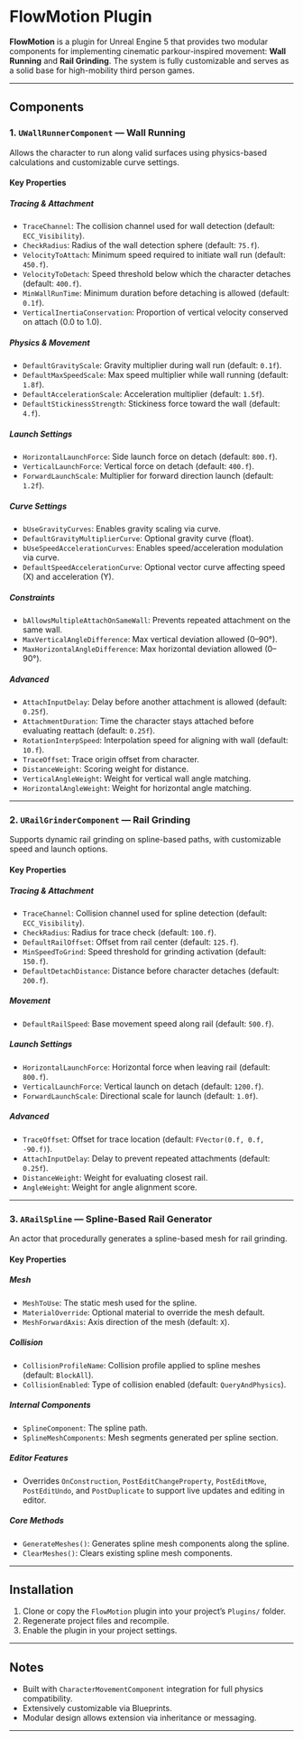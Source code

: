 # FlowMotion Plugin

**FlowMotion** is a plugin for Unreal Engine 5 that provides two modular components for implementing cinematic parkour-inspired movement: **Wall Running** and **Rail Grinding**. The system is fully customizable and serves as a solid base for high-mobility third person games.

---

## Components

### 1. `UWallRunnerComponent` — Wall Running

Allows the character to run along valid surfaces using physics-based calculations and customizable curve settings.

#### Key Properties

##### Tracing & Attachment
- `TraceChannel`: The collision channel used for wall detection (default: `ECC_Visibility`).
- `CheckRadius`: Radius of the wall detection sphere (default: `75.f`).
- `VelocityToAttach`: Minimum speed required to initiate wall run (default: `450.f`).
- `VelocityToDetach`: Speed threshold below which the character detaches (default: `400.f`).
- `MinWallRunTime`: Minimum duration before detaching is allowed (default: `0.1f`).
- `VerticalInertiaConservation`: Proportion of vertical velocity conserved on attach (0.0 to 1.0).

##### Physics & Movement
- `DefaultGravityScale`: Gravity multiplier during wall run (default: `0.1f`).
- `DefaultMaxSpeedScale`: Max speed multiplier while wall running (default: `1.8f`).
- `DefaultAccelerationScale`: Acceleration multiplier (default: `1.5f`).
- `DefaultStickinessStrength`: Stickiness force toward the wall (default: `4.f`).

##### Launch Settings
- `HorizontalLaunchForce`: Side launch force on detach (default: `800.f`).
- `VerticalLaunchForce`: Vertical force on detach (default: `400.f`).
- `ForwardLaunchScale`: Multiplier for forward direction launch (default: `1.2f`).

##### Curve Settings
- `bUseGravityCurves`: Enables gravity scaling via curve.
- `DefaultGravityMultiplierCurve`: Optional gravity curve (float).
- `bUseSpeedAccelerationCurves`: Enables speed/acceleration modulation via curve.
- `DefaultSpeedAccelerationCurve`: Optional vector curve affecting speed (X) and acceleration (Y).

##### Constraints
- `bAllowsMultipleAttachOnSameWall`: Prevents repeated attachment on the same wall.
- `MaxVerticalAngleDifference`: Max vertical deviation allowed (0–90°).
- `MaxHorizontalAngleDifference`: Max horizontal deviation allowed (0–90°).

##### Advanced
- `AttachInputDelay`: Delay before another attachment is allowed (default: `0.25f`).
- `AttachmentDuration`: Time the character stays attached before evaluating reattach (default: `0.25f`).
- `RotationInterpSpeed`: Interpolation speed for aligning with wall (default: `10.f`).
- `TraceOffset`: Trace origin offset from character.
- `DistanceWeight`: Scoring weight for distance.
- `VerticalAngleWeight`: Weight for vertical wall angle matching.
- `HorizontalAngleWeight`: Weight for horizontal angle matching.

---

### 2. `URailGrinderComponent` — Rail Grinding

Supports dynamic rail grinding on spline-based paths, with customizable speed and launch options.

#### Key Properties

##### Tracing & Attachment
- `TraceChannel`: Collision channel used for spline detection (default: `ECC_Visibility`).
- `CheckRadius`: Radius for trace check (default: `100.f`).
- `DefaultRailOffset`: Offset from rail center (default: `125.f`).
- `MinSpeedToGrind`: Speed threshold for grinding activation (default: `150.f`).
- `DefaultDetachDistance`: Distance before character detaches (default: `200.f`).

##### Movement
- `DefaultRailSpeed`: Base movement speed along rail (default: `500.f`).

##### Launch Settings
- `HorizontalLaunchForce`: Horizontal force when leaving rail (default: `800.f`).
- `VerticalLaunchForce`: Vertical launch on detach (default: `1200.f`).
- `ForwardLaunchScale`: Directional scale for launch (default: `1.0f`).

##### Advanced
- `TraceOffset`: Offset for trace location (default: `FVector(0.f, 0.f, -90.f)`).
- `AttachInputDelay`: Delay to prevent repeated attachments (default: `0.25f`).
- `DistanceWeight`: Weight for evaluating closest rail.
- `AngleWeight`: Weight for angle alignment score.

---

### 3. `ARailSpline` — Spline-Based Rail Generator

An actor that procedurally generates a spline-based mesh for rail grinding.

#### Key Properties

##### Mesh
- `MeshToUse`: The static mesh used for the spline.
- `MaterialOverride`: Optional material to override the mesh default.
- `MeshForwardAxis`: Axis direction of the mesh (default: `X`).

##### Collision
- `CollisionProfileName`: Collision profile applied to spline meshes (default: `BlockAll`).
- `CollisionEnabled`: Type of collision enabled (default: `QueryAndPhysics`).

##### Internal Components
- `SplineComponent`: The spline path.
- `SplineMeshComponents`: Mesh segments generated per spline section.

##### Editor Features
- Overrides `OnConstruction`, `PostEditChangeProperty`, `PostEditMove`, `PostEditUndo`, and `PostDuplicate` to support live updates and editing in editor.

##### Core Methods
- `GenerateMeshes()`: Generates spline mesh components along the spline.
- `ClearMeshes()`: Clears existing spline mesh components.

---

## Installation

1. Clone or copy the `FlowMotion` plugin into your project’s `Plugins/` folder.
2. Regenerate project files and recompile.
3. Enable the plugin in your project settings.

---

## Notes

- Built with `CharacterMovementComponent` integration for full physics compatibility.
- Extensively customizable via Blueprints.
- Modular design allows extension via inheritance or messaging.

---

